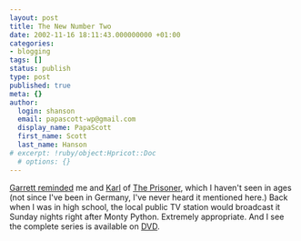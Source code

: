 ```yaml
---
layout: post
title: The New Number Two
date: 2002-11-16 18:11:43.000000000 +01:00
categories:
- blogging
tags: []
status: publish
type: post
published: true
meta: {}
author:
  login: shanson
  email: papascott-wp@gmail.com
  display_name: PapaScott
  first_name: Scott
  last_name: Hanson
# excerpt: !ruby/object:Hpricot::Doc
  # options: {}
---
```

<p><a href="http://www.dangerousmeta.com/posts/02/20021114">Garrett reminded</a> me and <a href="http://www.paradox1x.org/weblog/kmartino/archives/002791.shtml#002791">Karl</a> of <a href="http://www.retroweb.com/prisoner.html">The Prisoner</a>, which I haven't seen in ages (not since I've been in Germany, I've never heard it mentioned here.) Back when I was in high school, the local public TV station would broadcast it Sunday nights right after Monty Python. Extremely appropriate. And I see the complete series is available on <a href="http://www.amazon.co.uk/exec/obidos/ASIN/B00004U8MR">DVD</a>.</p>
